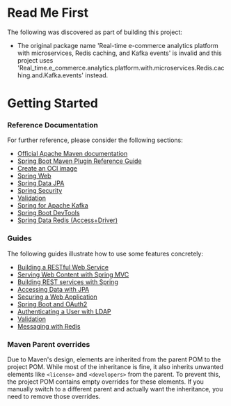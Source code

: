 # Read Me First
The following was discovered as part of building this project:

* The original package name 'Real-time e-commerce analytics platform with microservices, Redis caching, and Kafka events' is invalid and this project uses 'Real_time.e_commerce.analytics.platform.with.microservices.Redis.caching.and.Kafka.events' instead.

# Getting Started

### Reference Documentation
For further reference, please consider the following sections:

* [Official Apache Maven documentation](https://maven.apache.org/guides/index.html)
* [Spring Boot Maven Plugin Reference Guide](https://docs.spring.io/spring-boot/3.5.0/maven-plugin)
* [Create an OCI image](https://docs.spring.io/spring-boot/3.5.0/maven-plugin/build-image.html)
* [Spring Web](https://docs.spring.io/spring-boot/3.5.0/reference/web/servlet.html)
* [Spring Data JPA](https://docs.spring.io/spring-boot/3.5.0/reference/data/sql.html#data.sql.jpa-and-spring-data)
* [Spring Security](https://docs.spring.io/spring-boot/3.5.0/reference/web/spring-security.html)
* [Validation](https://docs.spring.io/spring-boot/3.5.0/reference/io/validation.html)
* [Spring for Apache Kafka](https://docs.spring.io/spring-boot/3.5.0/reference/messaging/kafka.html)
* [Spring Boot DevTools](https://docs.spring.io/spring-boot/3.5.0/reference/using/devtools.html)
* [Spring Data Redis (Access+Driver)](https://docs.spring.io/spring-boot/3.5.0/reference/data/nosql.html#data.nosql.redis)

### Guides
The following guides illustrate how to use some features concretely:

* [Building a RESTful Web Service](https://spring.io/guides/gs/rest-service/)
* [Serving Web Content with Spring MVC](https://spring.io/guides/gs/serving-web-content/)
* [Building REST services with Spring](https://spring.io/guides/tutorials/rest/)
* [Accessing Data with JPA](https://spring.io/guides/gs/accessing-data-jpa/)
* [Securing a Web Application](https://spring.io/guides/gs/securing-web/)
* [Spring Boot and OAuth2](https://spring.io/guides/tutorials/spring-boot-oauth2/)
* [Authenticating a User with LDAP](https://spring.io/guides/gs/authenticating-ldap/)
* [Validation](https://spring.io/guides/gs/validating-form-input/)
* [Messaging with Redis](https://spring.io/guides/gs/messaging-redis/)

### Maven Parent overrides

Due to Maven's design, elements are inherited from the parent POM to the project POM.
While most of the inheritance is fine, it also inherits unwanted elements like `<license>` and `<developers>` from the parent.
To prevent this, the project POM contains empty overrides for these elements.
If you manually switch to a different parent and actually want the inheritance, you need to remove those overrides.

